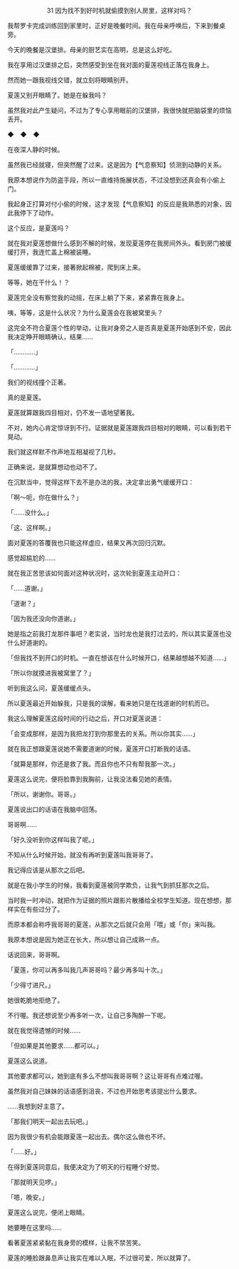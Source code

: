 <p align="center">31 因为找不到好时机就偷摸到别人房里，这样对吗？</p>

我帮罗卡完成训练回到家里时，正好是晚餐时间。我在母亲呼唤后，下来到餐桌旁。

今天的晚餐是汉堡排。母亲的厨艺实在高明，总是这么好吃。

我在享用过汉堡排之后，突然感受到坐在我对面的夏莲视线正落在我身上。

然而她一跟我视线交错，就立刻将眼睛别开。

夏莲又别开眼睛了。她是在躲我吗？

虽然我对此产生疑问，不过为了专心享用眼前的汉堡排，我很快就把脑袋里的烦恼丢开。

◆　◆　◆

在夜深人静的时候。

虽然我已经就寝，但突然醒了过来。这是因为【气息察知】侦测到动静的关系。

我原本想说作为防盗手段，所以一直维持施展状态，不过没想到还真会有小偷上门。

我起身正打算对付小偷的时候，这才发现【气息察知】的反应是我熟悉的对象，因此我停下了动作。

这个反应，是夏莲吗？

就在我对夏莲想做什么感到不解的时候，发现夏莲停在我房间外头。看到房门被缓缓打开，我连忙盖上棉被装睡。

夏莲缓缓靠了过来，接著掀起棉被，爬到床上来。

等等，她在干什么！？

夏莲完全没有察觉我的动摇，在床上躺了下来，紧紧靠在我身上。

咦，等等，这是什么状况？为什么夏莲会在我被窝里头？

这完全不符合夏莲个性的举动，让我对身旁之人是否真是夏莲开始感到不安，因此我决定睁开眼睛确认，结果……

「…………」

「…………」

我们的视线撞个正著。

真的是夏莲。

夏莲就算跟我四目相对，仍不发一语地望著我。

不对，她内心肯定惊讶到不行。证据就是夏莲跟我四目相对的眼睛，可以看到若干晃动。

我们就这样默不作声地互相凝视了几秒。

正确来说，是就算想动也动不了。

在沉默当中，觉得这样下去不是办法的我，决定拿出勇气缓缓开口：

「啊～呃，你在做什么？」

「……没什么。」

「这、这样啊。」

面对夏莲的答覆我也只能这样虚应，结果又再次回归沉默。

感觉超尴尬的……

就在我正苦思该如何面对这种状况时，这次轮到夏莲主动开口：

「……道谢。」

「道谢？」

「因为我还没向你道谢。」

她是指之前我打龙那件事吧？老实说，当时龙也是我打过去的，所以其实夏莲也没什么好道谢的。

「但我找不到开口的时机。一直在想该在什么时候开口，结果越想越不知道……」

「所以你就摸进我被窝里了？」

听到我这么问，夏莲缓缓点头。

所以夏莲最近开始躲我，只是我的误解，看来她只是在找道谢的时机而已。

我这么理解夏莲这段时间的行动之后，开口对夏莲说道：

「会变成那样，是因为我把龙打到你那里去的关系。所以你其实……」

就在我正想跟夏莲说她不需要道谢的时候，夏莲开口打断我的话语。

「就算是那样，你还是救了我。而且你也不只有帮我那一次。」

夏莲这么说完，便将脸靠到我胸前，让我没法看见她的表情。

「所以，谢谢你。哥哥。」

夏莲说出口的话语在我脑中回荡。

哥哥啊……

「好久没听到你这样叫我了呢。」

不知从什么时候开始，就没有再听到夏莲叫我哥哥了。

我记得应该是从那次之后吧。

就是在我小学生的时候，我看到夏莲被同学欺负，让我气到抓狂那次之后。

当时我一时冲动，就把作为证据的照片跟影片散播给全校学生知道。现在想想，那样实在有些过分了。

而原本都会称呼我哥哥的夏莲，从那次之后就只会用「喂」或「你」来叫我。

我原本想说是因为她正在长大，所以想让自己成熟一点。

话说回来，哥哥啊。

「夏莲，你可以再多叫我几声哥哥吗？最少再多叫十次。」

「少得寸进尺。」

她很乾脆地拒绝了。

不行喔。我还想说至少再多听一次，让自己多陶醉一下呢。

就在我觉得遗憾的时候……

「但如果是其他要求……都可以。」

夏莲这么说道。

其他要求都可以，她到底有多么不想叫我哥哥啊？这让哥哥有点难过喔。

虽然我对自己妹妹的话语感到沮丧，不过也开始思考该提出什么要求。

……我想到好主意了。

「那我们明天一起出去玩吧。」

因为我很少有机会能跟夏莲一起出去。偶尔这么做也不坏。

「……好。」

在得到夏莲同意后，我便决定为了明天的行程睡个好觉。

「那就明天见啰。」

「嗯，晚安。」

夏莲这么说完，便闭上眼睛。

她要睡在这里吗……

看著夏莲紧紧黏在我身旁的模样，让我不禁苦笑。

夏莲的睡脸跟鼻息声让我实在难以入眠，不过很可爱，所以就算了。

